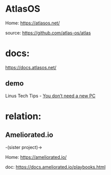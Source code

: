 # AtlasOS
Home: https://atlasos.net/

source: https://github.com/atlas-os/atlas

# docs:
https://docs.atlasos.net/

## demo
Linus Tech Tips - [You don’t need a new PC](https://youtu.be/dc7CIkZcWYE)

# relation:
## Ameliorated.io
-(sister project)->

Home: https://ameliorated.io/

doc:
https://docs.ameliorated.io/playbooks.html
